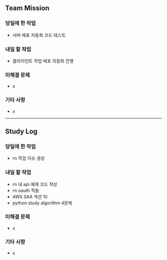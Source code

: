 ## Team Mission

### 당일에 한 작업
- 서버 배포 자동화 코드 테스트

### 내일 할 작업
- 클라이언트 작업 배포 자동화 진행

### 미해결 문제
- x

### 기타 사항
- x

--------
## Study Log

### 당일에 한 작업
- rn 작업 이슈 생성

### 내일 할 작업
- rn 내 api 예제 코드 작성
- rn oauth 적용
- AWS SAA 섹션 10
- python study algorithm 4문제

### 미해결 문제
- x

### 기타 사항
- x

